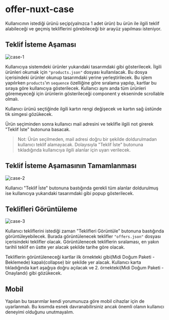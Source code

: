 # offer-nuxt-case

Kullanıcının istediği ürünü seçip(yalnızca 1 adet ürün) bu ürün ile ilgili teklif alabileceği ve geçmiş tekliflerini görebileceği bir arayüz yapılması isteniyor.

## Teklif İsteme Aşaması
![case-1](https://user-images.githubusercontent.com/37562936/161384072-d748fcac-1cdd-4a6e-9f4b-955c7b8dc7eb.png)

Kullanıcıya sistemdeki ürünler yukarıdaki tasarımdaki gibi gösterilecek. İlgili ürünleri okumak için <code>"products.json"</code> dosyası kullanılacak. Bu dosya içerisindeki ürünler okunup tasarımdaki yerine yerleştirilecek. Bu işlem yapılırken <code>products</code>'ın <code>sequence</code> özelliğine göre sıralama yapılıp, kartlar bu sıraya göre kullanıcıya gösterilecek. Kullanıcı aynı anda tüm ürünleri göremeyeceği için ürünlerin gösterileceği component y ekseninde scrollable olmalı.

Kullanıcı ürünü seçtiğinde ilgili kartın rengi değişecek ve kartın sağ üstünde tik simgesi gözükecek.

Ürün seçiminden sonra kullanıcı mail adresini ve teklifle ilgili not girerek "Teklif İste" butonuna basacak.

<blockquote>
Not: Ürün seçilmeden, mail adresi doğru bir şekilde doldurulmadan kullanıcı teklif alamayacak. Dolayısıyla "Teklif İste" butonuna tıkladığında kullanıcıya ilgili alanlar için uyarı verilecek.
</blockquote>

## Teklif İsteme Aşamasının Tamamlanması
![case-2](https://user-images.githubusercontent.com/37562936/161384417-0a8cb5ca-4dd3-4abf-ae28-d9030e05f3f5.png)

Kullanıcı "Teklif İste" butonuna bastığında gerekli tüm alanlar doldurulmuş ise kullanıcıya yukarıdaki tasarımdaki gibi popup gösterilecek.

## Teklifleri Görüntüleme
![case-3](https://user-images.githubusercontent.com/37562936/161384456-fe5b2254-0b91-4530-8da8-c1a9695c3e6d.png)

Kullanıcı tekliflerini istediği zaman "Teklifleri Görüntüle" butonuna bastığında görüntüleyebilecek. Burada görüntülenecek teklifler <code>"offers.json"</code> dosyası içerisindeki teklifler olacak. Görüntülenecek tekliflerin sıralaması, en yakın tarihli teklif en üstte yer alacak şekilde tarihe göre olacak.

Tekliflerin görüntüleneceği kartlar ilk örnekteki gibi(Midi Doğum Paketi - Beklemede) kapalı(collapse) bir şekilde yer alacak. Kullanıcı karta tıkladığında kart aşağıya doğru açılacak ve 2. örnekteki(Midi Doğum Paketi - Onaylandı) gibi gözükecek.

## Mobil
Yapılan bu tasarımlar kendi yorumunuza göre mobil cihazlar için de uyarlanmalı. Bu kısımda esnek davranabilirsiniz ancak önemli olanın kullanıcı deneyimi olduğunu unutmayalım.
